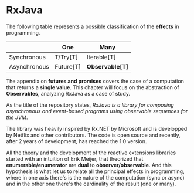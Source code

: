 # RxJava

The following table represents a possible classification of the **effects** in programming.

| | One | Many |
| -- | -- | -- |
| Synchronous | T/Try[T] | Iterable[T] |
| Asynchronous | Future[T] | **Observable[T]** |

The appendix on **futures and promises** covers the case of a computation that returns a **single value**. This chapter will focus on the abstraction of **Observables**, analyzing RxJava as a case of study.

As the title of the repository states, *RxJava is a library for composing asynchronous and event-based programs using observable sequences for the JVM*.

The library was heavily inspired by Rx.NET by Microsoft and is developped by Netflix and other contributors. The code is open source and recently, after 2 years of development, has reached the 1.0 version.

All the theory and the development of the reactive extensions libraries started with an intuition of Erik Meijer, that theorized that **enumerable/enumerator** are **dual** to **observer/observable**.
And this hypothesis is what let us to relate all the principal effects in programming, where in one axis there's is the nature of the computation (sync or async) and in the other one there's the cardinality of the result (one or many).
